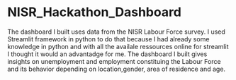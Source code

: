 # NISR_Hackathon_Dashboard
The dashboard I built uses data from the NISR Labour Force survey. I used Streamlit framework in python to do that because I had already some knowledge in python and with all
the availale ressources online for streamlit I thought it would an advantadge for me.
The dashboard I built gives insights on unemployment and employment constituing the Labour Force and its behavior depending on location,gender, area of residence and age.
